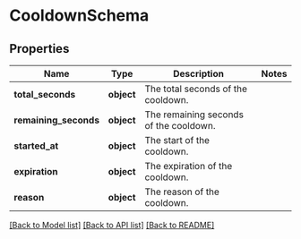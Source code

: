 # CooldownSchema

## Properties
Name | Type | Description | Notes
------------ | ------------- | ------------- | -------------
**total_seconds** | **object** | The total seconds of the cooldown. | 
**remaining_seconds** | **object** | The remaining seconds of the cooldown. | 
**started_at** | **object** | The start of the cooldown. | 
**expiration** | **object** | The expiration of the cooldown. | 
**reason** | **object** | The reason of the cooldown. | 

[[Back to Model list]](../README.md#documentation-for-models) [[Back to API list]](../README.md#documentation-for-api-endpoints) [[Back to README]](../README.md)

